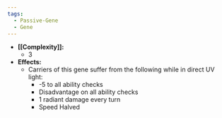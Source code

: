 ```yaml
---
tags:
  - Passive-Gene
  - Gene
---
```

- **[[Complexity]]:**
	- 3
- **Effects:**
	- Carriers of this gene suffer from the following while in direct UV light:
		- -5 to all ability checks
		- Disadvantage on all ability checks
		- 1 radiant damage every turn
		- Speed Halved